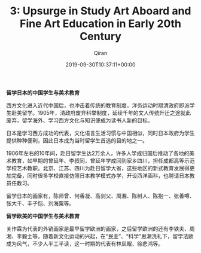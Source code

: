 ﻿---
title: '3: Upsurge in Study Art Aboard and Fine Art Education in Early 20th Century'
author: Qiran
type: post
date: 2019-09-30T10:37:11+00:00
aliases: ["/upsurge-in-study-art-aboard-and-fine-art-education-in-early-20th-century/"]
s:
  - Chinese Fine Art Education in 20 Century
---
**留学日本的中国学生与美术教育**

西方文化进入近代中国后，也冲击着传统的教育制度，洋务运动时期清政府即派学生赴美留学。1905年，清政府废弃科举制度，延续千年的文人传统升迁之途就此废弃，留学海外、学习西方文化与知识便成为读书人新的目标。

日本是学习西方成功的代表，文化语言生活习惯与中国相似，同时日本政府为学生提供种种便利，因此日本成为当时留学生首选的目的地之一。

1906年左右的10年间，赴日留学生达2万余人，许多人学成归国后推动了各地的美术教育，如早期的曾延年、李叔同，曾延年学成回到家乡四川，担任成都高等示范学校艺术教职。北京、江苏、四川为赴日留学大省，这些地区的新式教育发展得更加完备，同时很多学校直接仿照日本教学模式办学，开设西洋画科，也聘请日本教员任教习。

留学日本的画家有，陈师曾、何香凝、高剑父、周湘、陈树人、陈抱一、张善噂、张大千、丰子恺、刘海粟等。

**留学欧美的中国学生与美术教育**

关作霖为代表的外销画家是最早留学欧洲的画家，之后留学欧洲的还有李铁夫、周湘、李毅士等。随着新文化运动的兴起，在“民主”、“科学”思潮洗礼下，留学法欧成为风气，不少人半工半读，这一时期的代表有林凤眠、徐悲鸿等。
